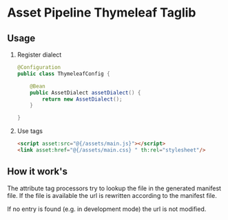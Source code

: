 # Asset Pipeline Thymeleaf Taglib

## Usage

1. Register dialect
    ```java
    @Configuration
    public class ThymeleafConfig {
    
        @Bean
        public AssetDialect assetDialect() {
            return new AssetDialect();
        }
    
    }
    ```

2.  Use tags
    ```html
    <script asset:src="@{/assets/main.js}"></script>
    <link asset:href="@{/assets/main.css} " th:rel="stylesheet"/>
    ```

## How it work's

The attribute tag processors try to lookup the file in the generated manifest file. If the file is available the url is rewritten according to the manifest file.

If no entry is found (e.g. in development mode) the url is not modified.